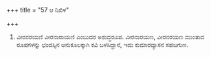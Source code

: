 +++
title = "57 ಆ ನಿಖಿಳ"

+++
1) ವೀರನರಯಣಿ ವೀರನಾರಾಯಣಿ ಎಂಬುದರ ಅಶುದ್ಧರೂಪ. ವೀರನಾರಯಣ, ವೀರನರಯಣ ಮುಂತಾದ ರೂಪಗಳನ್ನು ಛಂದಸ್ಸಿನ ಅನುಕೂಲಕ್ಕಾಗಿ ಕವಿ ಬಳಸಿದ್ದಾನೆ, ಇದು ಕುಮಾರವ್ಯಾಸನ ಸಹಜಗುಣ.